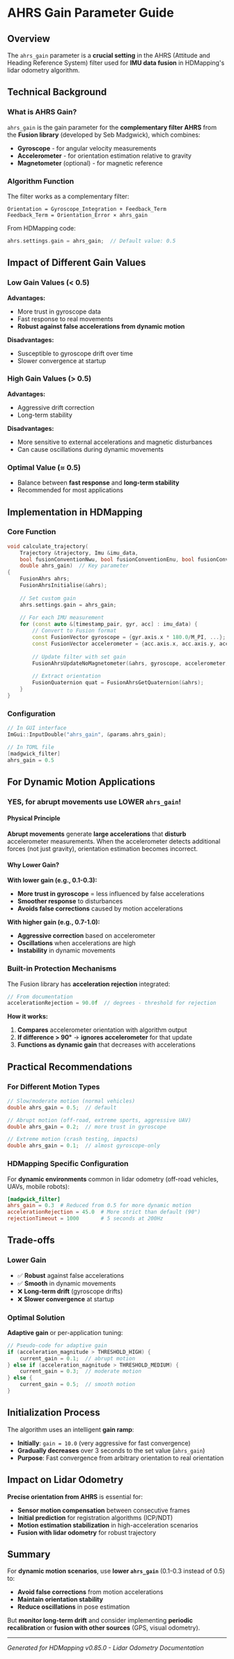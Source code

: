 # AHRS Gain Parameter Guide

## Overview

The `ahrs_gain` parameter is a **crucial setting** in the AHRS (Attitude and Heading Reference System) filter used for **IMU data fusion** in HDMapping's lidar odometry algorithm.

## Technical Background

### What is AHRS Gain?

`ahrs_gain` is the gain parameter for the **complementary filter AHRS** from the **Fusion library** (developed by Seb Madgwick), which combines:
- **Gyroscope** - for angular velocity measurements
- **Accelerometer** - for orientation estimation relative to gravity
- **Magnetometer** (optional) - for magnetic reference

### Algorithm Function

The filter works as a complementary filter:
```
Orientation = Gyroscope_Integration + Feedback_Term
Feedback_Term = Orientation_Error × ahrs_gain
```

From HDMapping code:
```cpp
ahrs.settings.gain = ahrs_gain;  // Default value: 0.5
```

## Impact of Different Gain Values

### Low Gain Values (< 0.5)

**Advantages:**
- More trust in gyroscope data
- Fast response to real movements
- **Robust against false accelerations from dynamic motion**

**Disadvantages:**
- Susceptible to gyroscope drift over time
- Slower convergence at startup

### High Gain Values (> 0.5)

**Advantages:**
- Aggressive drift correction
- Long-term stability

**Disadvantages:**
- More sensitive to external accelerations and magnetic disturbances
- Can cause oscillations during dynamic movements

### Optimal Value (≈ 0.5)

- Balance between **fast response** and **long-term stability**
- Recommended for most applications

## Implementation in HDMapping

### Core Function

```cpp
void calculate_trajectory(
    Trajectory &trajectory, Imu &imu_data, 
    bool fusionConventionNwu, bool fusionConventionEnu, bool fusionConventionNed, 
    double ahrs_gain)  // Key parameter
{
    FusionAhrs ahrs;
    FusionAhrsInitialise(&ahrs);
    
    // Set custom gain
    ahrs.settings.gain = ahrs_gain;
    
    // For each IMU measurement
    for (const auto &[timestamp_pair, gyr, acc] : imu_data) {
        // Convert to Fusion format
        const FusionVector gyroscope = {gyr.axis.x * 180.0/M_PI, ...};
        const FusionVector accelerometer = {acc.axis.x, acc.axis.y, acc.axis.z};
        
        // Update filter with set gain
        FusionAhrsUpdateNoMagnetometer(&ahrs, gyroscope, accelerometer, deltaTime);
        
        // Extract orientation
        FusionQuaternion quat = FusionAhrsGetQuaternion(&ahrs);
    }
}
```

### Configuration

```cpp
// In GUI interface
ImGui::InputDouble("ahrs_gain", &params.ahrs_gain);

// In TOML file
[madgwick_filter]
ahrs_gain = 0.5
```

## For Dynamic Motion Applications

### **YES, for abrupt movements use LOWER `ahrs_gain`!**

#### Physical Principle

**Abrupt movements** generate **large accelerations** that **disturb** accelerometer measurements. When the accelerometer detects additional forces (not just gravity), orientation estimation becomes incorrect.

#### Why Lower Gain?

**With lower gain (e.g., 0.1-0.3):**
- **More trust in gyroscope** = less influenced by false accelerations
- **Smoother response** to disturbances
- **Avoids false corrections** caused by motion accelerations

**With higher gain (e.g., 0.7-1.0):**
- **Aggressive correction** based on accelerometer
- **Oscillations** when accelerations are high
- **Instability** in dynamic movements

### Built-in Protection Mechanisms

The Fusion library has **acceleration rejection** integrated:

```cpp
// From documentation
accelerationRejection = 90.0f  // degrees - threshold for rejection
```

**How it works:**
1. **Compares** accelerometer orientation with algorithm output
2. **If difference > 90°** → **ignores accelerometer** for that update
3. **Functions as dynamic gain** that decreases with accelerations

## Practical Recommendations

### For Different Motion Types

```cpp
// Slow/moderate motion (normal vehicles)
double ahrs_gain = 0.5;  // default

// Abrupt motion (off-road, extreme sports, aggressive UAV)
double ahrs_gain = 0.2;  // more trust in gyroscope

// Extreme motion (crash testing, impacts)
double ahrs_gain = 0.1;  // almost gyroscope-only
```

### HDMapping Specific Configuration

For **dynamic environments** common in lidar odometry (off-road vehicles, UAVs, mobile robots):

```toml
[madgwick_filter]
ahrs_gain = 0.3  # Reduced from 0.5 for more dynamic motion
accelerationRejection = 45.0  # More strict than default (90°)
rejectionTimeout = 1000       # 5 seconds at 200Hz
```

## Trade-offs

### Lower Gain

- ✅ **Robust** against false accelerations
- ✅ **Smooth** in dynamic movements
- ❌ **Long-term drift** (gyroscope drifts)
- ❌ **Slower convergence** at startup

### Optimal Solution

**Adaptive gain** or per-application tuning:

```cpp
// Pseudo-code for adaptive gain
if (acceleration_magnitude > THRESHOLD_HIGH) {
    current_gain = 0.1;  // abrupt motion
} else if (acceleration_magnitude > THRESHOLD_MEDIUM) {
    current_gain = 0.3;  // moderate motion
} else {
    current_gain = 0.5;  // smooth motion
}
```

## Initialization Process

The algorithm uses an intelligent **gain ramp**:
- **Initially**: `gain = 10.0` (very aggressive for fast convergence)
- **Gradually decreases** over 3 seconds to the set value (`ahrs_gain`)
- **Purpose**: Fast convergence from arbitrary orientation to real orientation

## Impact on Lidar Odometry

**Precise orientation from AHRS** is essential for:
- **Sensor motion compensation** between consecutive frames
- **Initial prediction** for registration algorithms (ICP/NDT)
- **Motion estimation stabilization** in high-acceleration scenarios
- **Fusion with lidar odometry** for robust trajectory

## Summary

For **dynamic motion scenarios**, use **lower `ahrs_gain`** (0.1-0.3 instead of 0.5) to:
- **Avoid false corrections** from motion accelerations
- **Maintain orientation stability**
- **Reduce oscillations** in pose estimation

But **monitor long-term drift** and consider implementing **periodic recalibration** or **fusion with other sources** (GPS, visual odometry).

---

*Generated for HDMapping v0.85.0 - Lidar Odometry Documentation*
